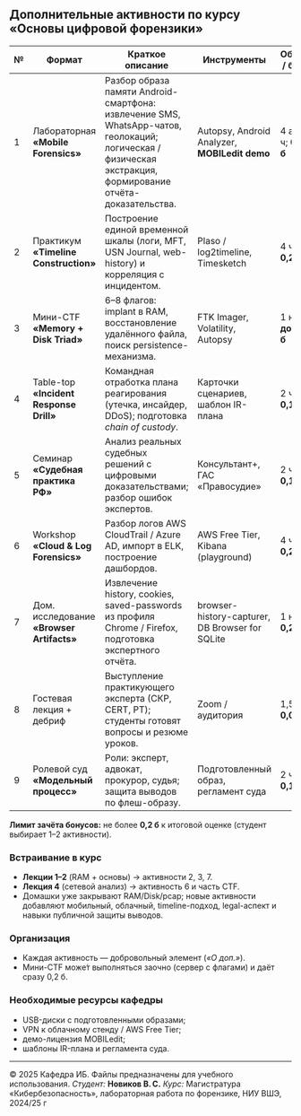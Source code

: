 ## Дополнительные активности по курсу «Основы цифровой форензики»

| № | Формат | Краткое описание | Инструменты | Объём / балл |
|---|--------|------------------|-------------|--------------|
| 1 | Лабораторная **«Mobile Forensics»** | Разбор образа памяти Android-смартфона: извлечение SMS, WhatsApp-чатов, геолокаций; логическая / физическая экстракция, формирование отчёта-доказательства. | Autopsy, Android Analyzer, **MOBILedit demo** | 4 акад. ч; **0,2 б** |
| 2 | Практикум **«Timeline Construction»** | Построение единой временной шкалы (логи, MFT, USN Journal, web-history) и корреляция с инцидентом. | Plaso / log2timeline, Timesketch | 4 ч; **0,2 б** |
| 3 | Мини-CTF **«Memory + Disk Triad»** | 6–8 флагов: implant в RAM, восстановление удалённого файла, поиск persistence-механизма. | FTK Imager, Volatility, Autopsy | 1 нед.; **до 0,4 б** |
| 4 | Table-top **«Incident Response Drill»** | Командная отработка плана реагирования (утечка, инсайдер, DDoS); подготовка *chain of custody*. | Карточки сценариев, шаблон IR-плана | 2 ч; **0,1 б** |
| 5 | Семинар **«Судебная практика РФ»** | Анализ реальных судебных решений с цифровыми доказательствами; разбор ошибок экспертов. | Консультант+, ГАС «Правосудие» | 2 ч; **0,1 б** |
| 6 | Workshop **«Cloud & Log Forensics»** | Разбор логов AWS CloudTrail / Azure AD, импорт в ELK, построение дашбордов. | AWS Free Tier, Kibana (playground) | 4 ч; **0,2 б** |
| 7 | Дом. исследование **«Browser Artifacts»** | Извлечение history, cookies, saved-passwords из профиля Chrome / Firefox, подготовка экспертного отчёта. | browser-history-capturer, DB Browser for SQLite | 1 нед.; **0,2 б** |
| 8 | Гостевая лекция + дебриф | Выступление практикующего эксперта (СКР, CERT, PT); студенты готовят вопросы и резюме уроков. | Zoom / аудитория | 1,5 ч; **0,05 б** |
| 9 | Ролевой суд **«Модельный процесс»** | Роли: эксперт, адвокат, прокурор, судья; защита выводов по флеш-образу. | Подготовленный образ, регламент суда | 2 ч; **0,15 б** |

**Лимит зачёта бонусов:** не более **0,2 б** к итоговой оценке (студент выбирает 1–2 активности).

### Встраивание в курс
* **Лекции 1–2** (RAM + основы) → активности 2, 3, 7.  
* **Лекция 4** (сетевой анализ) → активность 6 и часть CTF.  
* Домашки уже закрывают RAM/Disk/pcap; новые активности добавляют мобильный, облачный, timeline-подход, legal-аспект и навыки публичной защиты выводов.

### Организация
* Каждая активность — добровольный элемент (*«О доп.»*).  
* Мини-CTF може́т выполняться заочно (сервер с флагами) и даёт сразу 0,2 б.

### Необходимые ресурсы кафедры
* USB-диски с подготовленными образами;  
* VPN к облачному стенду / AWS Free Tier;  
* демо-лицензия MOBILedit;  
* шаблоны IR-плана и регламента суда.



---

© 2025 Кафедра ИБ. Файлы предназначены для учебного использования.
*Студент:* **Новиков В. С.**
*Курс:* Магистратура «Кибербезопасность», лабораторная работа по форензике, НИУ ВШЭ, 2024/25 г